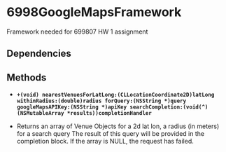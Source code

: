 6998GoogleMapsFramework
=======================

Framework needed for 699807 HW 1 assignment

## Dependencies
      

## Methods
- **`+(void) nearestVenuesForLatLong:(CLLocationCoordinate2D)latLong withinRadius:(double)radius forQuery:(NSString *)query googleMapsAPIKey:(NSString *)apiKey searchCompletion:(void(^)(NSMutableArray *results))completionHandler`**

- Returns an array of Venue Objects for a 2d lat lon, a radius (in meters) for a search query
 The result of this query will be provided in the completion block. If the array is NULL, the request has failed.
